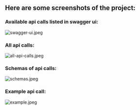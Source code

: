 ## Here are some screenshots of the project:
### Available api calls listed in swagger ui: <br>
![swagger-ui.jpeg](https://i.ibb.co/Xf8sKjvD/Screenshot-2025-02-22-at-16-45-17.png)
### All api calls: <br>
![all-api-calls.jpeg](https://i.ibb.co/mC313c6D/Screenshot-2025-02-22-at-16-45-25.png)
### Schemas of api calls: <br>
![schemas.jpeg](https://i.ibb.co/nNcGfYVQ/Screenshot-2025-02-22-at-16-45-39.png)
### Example api call: <br>
![example.jpeg](https://i.ibb.co/wZhwCrPv/Screenshot-2025-02-22-at-16-46-07.png)
